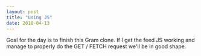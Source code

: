 ```yaml
---
layout: post
title: "Using JS"
date: 2018-04-13
---
```


Goal for the day is to finish this Gram clone. If I get the feed JS working and manage to properly do the GET / FETCH request we'll be in good shape.